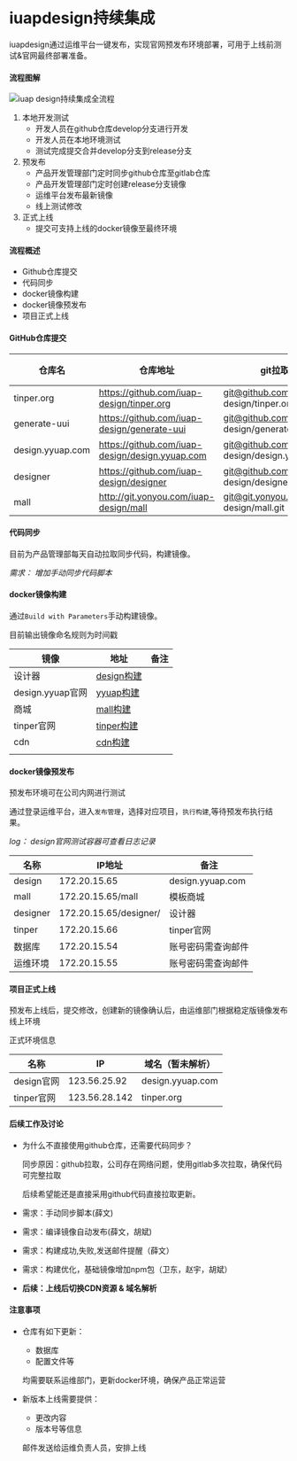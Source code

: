 # iuapdesign持续集成

iuapdesign通过运维平台一键发布，实现官网预发布环境部署，可用于上线前测试&官网最终部署准备。

#### 流程图解

![iuap design持续集成全流程](https://cloud.githubusercontent.com/assets/11772494/20378437/1aab7752-acd1-11e6-917f-cbb226b3454f.png)

1. 本地开发测试
   * 开发人员在github仓库develop分支进行开发
   * 开发人员在本地环境测试
   * 测试完成提交合并develop分支到release分支
2. 预发布
   * 产品开发管理部门定时同步github仓库至gitlab仓库
   * 产品开发管理部门定时创建release分支镜像
   * 运维平台发布最新镜像
   * 线上测试修改
3. 正式上线
   * 提交可支持上线的docker镜像至最终环境




#### 流程概述

* Github仓库提交
* 代码同步
* docker镜像构建
* docker镜像预发布
* 项目正式上线



#### GitHub仓库提交

| 仓库名              | 仓库地址                                     | git拉取地址                                  | 说明                  | 端口号  |
| ---------------- | ---------------------------------------- | ---------------------------------------- | ------------------- | ---- |
| tinper.org       | https://github.com/iuap-design/tinper.org | git@github.com:iuap-design/tinper.org.git | tinper官网            | 8001 |
| generate-uui     | https://github.com/iuap-design/generate-uui | git@github.com:iuap-design/generate-uui.git | cdn资源               | -    |
| design.yyuap.com | https://github.com/iuap-design/design.yyuap.com | git@github.com:iuap-design/design.yyuap.com.git | design.yyuap.com 官网 | 8080 |
| designer         | https://github.com/iuap-design/designer  | git@github.com:iuap-design/designer.git  | 设计器                 | 9000 |
| mall             | http://git.yonyou.com/iuap-design/mall   | git@git.yonyou.com:iuap-design/mall.git  | 模板商城                | 4000 |



#### 代码同步

目前为产品管理部每天自动拉取同步代码，构建镜像。

*需求： 增加手动同步代码脚本*



#### docker镜像构建

通过`Build with Parameters`手动构建镜像。

目前输出镜像命名规则为时间戳

| 镜像             | 地址                                       | 备注   |
| -------------- | ---------------------------------------- | ---- |
| 设计器            | [design构建](http://ci.yonyou.com/jenkins/view/GF-iUAP/job/iUAP_design_release_Build_Docker/) |      |
| design.yyuap官网 | [yyuap构建](http://ci.yonyou.com/jenkins/view/GF-iUAP/job/iUAP_design.yyuap.com_release_Build_Docker/) |      |
| 商城             | [mall构建](http://ci.yonyou.com/jenkins/view/GF-iUAP/job/iUAP_design_mall_release_Build_Docker/) |      |
| tinper官网       | [tinper构建](http://ci.yonyou.com/jenkins/view/GF-iUAP/job/iUAP_design_tinper_release_Build_Docker/) |      |
| cdn            | [cdn构建](http://ci.yonyou.com/jenkins/view/GF-iUAP/job/iUAP_design_cdn_release_Build_Docker/) |      |
|                |                                          |      |



#### docker镜像预发布

预发布环境可在公司内网进行测试

通过登录运维平台，进入`发布管理`，选择对应项目，`执行构建`,等待预发布执行结果。

*log： design官网测试容器可查看日志记录*

| 名称       | IP地址                   | 备注               |
| -------- | ---------------------- | ---------------- |
| design   | 172.20.15.65           | design.yyuap.com |
| mall     | 172.20.15.65/mall      | 模板商城             |
| designer | 172.20.15.65/designer/ | 设计器              |
| tinper   | 172.20.15.66           | tinper官网         |
| 数据库      | 172.20.15.54           | 账号密码需查询邮件        |
| 运维环境     | 172.20.15.55           | 账号密码需查询邮件        |



#### 项目正式上线

预发布上线后，提交修改，创建新的镜像确认后，由运维部门根据稳定版镜像发布线上环境

正式环境信息

| 名称       | IP            | 域名（暂未解析）         |
| -------- | ------------- | ---------------- |
| design官网 | 123.56.25.92  | design.yyuap.com |
| tinper官网 | 123.56.28.142 | tinper.org       |





#### 后续工作及讨论

* 为什么不直接使用github仓库，还需要代码同步？

  同步原因：github拉取，公司存在网络问题，使用gitlab多次拉取，确保代码可完整拉取

  后续希望能还是直接采用github代码直接拉取更新。

* 需求：手动同步脚本(薛文)

* 需求：编译镜像自动发布(薛文，胡斌)

* 需求：构建成功,失败,发送邮件提醒（薛文）

* 需求：构建优化，基础镜像增加npm包（卫东，赵宇，胡斌）

* **后续：上线后切换CDN资源 & 域名解析**



#### 注意事项

* 仓库有如下更新：

  * 数据库
  * 配置文件等

  均需要联系运维部门，更新docker环境，确保产品正常运营

* 新版本上线需要提供：

  * 更改内容
  * 版本号等信息

  邮件发送给运维负责人员，安排上线
